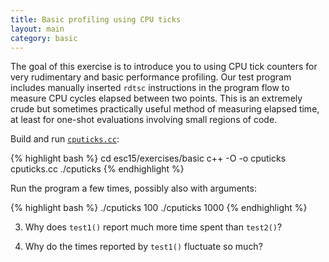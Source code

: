 ```yaml
---
title: Basic profiling using CPU ticks
layout: main
category: basic
---
```


The goal of this exercise is to introduce you to using CPU tick counters for
very rudimentary and basic performance profiling.  Our test program includes
manually inserted ``rdtsc`` instructions in the program flow to measure CPU
cycles elapsed between two points.  This is an extremely crude but sometimes
practically useful method of measuring elapsed time, at least for one-shot
evaluations involving small regions of code.

Build and run [`cputicks.cc`](https://github.com/infn-esc/esc15/exercises/basic/cputicks.cc):

{% highlight bash %}
cd esc15/exercises/basic
c++ -O -o cputicks cputicks.cc
./cputicks
{% endhighlight %}

Run the program a few times, possibly also with arguments:

{% highlight bash %}
./cputicks 100
./cputicks 1000
{% endhighlight %}

3. Why does ``test1()`` report much more time spent than ``test2()``?

4. Why do the times reported by ``test1()`` fluctuate so much?
